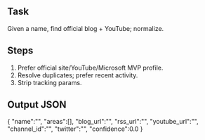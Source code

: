 ## Task
Given a name, find official blog + YouTube; normalize.
## Steps
1) Prefer official site/YouTube/Microsoft MVP profile.
2) Resolve duplicates; prefer recent activity.
3) Strip tracking params.
## Output JSON
{ "name":"", "areas":[], "blog_url":"", "rss_url":"", "youtube_url":"", "channel_id":"", "twitter":"", "confidence":0.0 }
